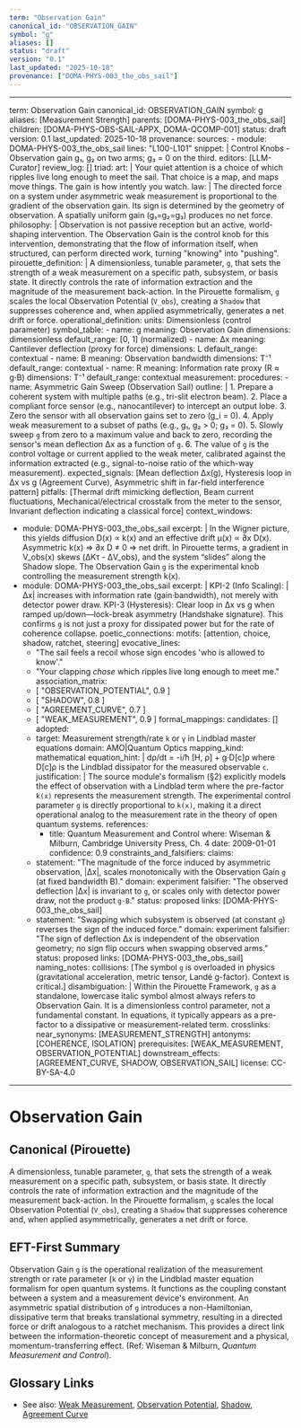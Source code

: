```yaml
---
term: "Observation Gain"
canonical_id: "OBSERVATION_GAIN"
symbol: "g"
aliases: []
status: "draft"
version: "0.1"
last_updated: "2025-10-18"
provenance: ["DOMA-PHYS-003_the_obs_sail"]
---
```


---
term: Observation Gain
canonical_id: OBSERVATION_GAIN
symbol: g
aliases: [Measurement Strength]
parents: [DOMA-PHYS-003_the_obs_sail]
children: [DOMA-PHYS-OBS-SAIL-APPX, DOMA-QCOMP-001]
status: draft
version: 0.1
last_updated: 2025-10-18
provenance:
  sources:
    - module: DOMA-PHYS-003_the_obs_sail
      lines: "L100-L101"
      snippet: |
        Control Knobs
        - Observation gain g₁, g₂ on two arms; g₃ = 0 on the third.
  editors: [LLM-Curator]
  review_log: []
triad:
  art: |
    Your quiet attention is a choice of which ripples live long enough to meet the sail. That choice is a map, and maps move things. The gain is how intently you watch.
  law: |
    The directed force on a system under asymmetric weak measurement is proportional to the gradient of the observation gain. Its sign is determined by the geometry of observation. A spatially uniform gain (g₁=g₂=g₃) produces no net force.
  philosophy: |
    Observation is not passive reception but an active, world-shaping intervention. The Observation Gain is the control knob for this intervention, demonstrating that the flow of information itself, when structured, can perform directed work, turning "knowing" into "pushing".
pirouette_definition: |
  A dimensionless, tunable parameter, `g`, that sets the strength of a weak measurement on a specific path, subsystem, or basis state. It directly controls the rate of information extraction and the magnitude of the measurement back-action. In the Pirouette formalism, `g` scales the local Observation Potential (`V_obs`), creating a `Shadow` that suppresses coherence and, when applied asymmetrically, generates a net drift or force.
operational_definition:
  units: Dimensionless (control parameter)
  symbol_table:
    - name: g
      meaning: Observation Gain
      dimensions: dimensionless
      default_range: [0, 1] (normalized)
    - name: Δx
      meaning: Cantilever deflection (proxy for force)
      dimensions: L
      default_range: contextual
    - name: B
      meaning: Observation bandwidth
      dimensions: T⁻¹
      default_range: contextual
    - name: R
      meaning: Information rate proxy (R ≈ g⋅B)
      dimensions: T⁻¹
      default_range: contextual
  measurement:
    procedures:
      - name: Asymmetric Gain Sweep (Observation Sail)
        outline: |
          1. Prepare a coherent system with multiple paths (e.g., tri-slit electron beam).
          2. Place a compliant force sensor (e.g., nanocantilever) to intercept an output lobe.
          3. Zero the sensor with all observation gains set to zero (g_i = 0).
          4. Apply weak measurement to a subset of paths (e.g., g₁, g₂ > 0; g₃ = 0).
          5. Slowly sweep `g` from zero to a maximum value and back to zero, recording the sensor's mean deflection Δx as a function of `g`.
          6. The value of `g` is the control voltage or current applied to the weak meter, calibrated against the information extracted (e.g., signal-to-noise ratio of the which-way measurement).
        expected_signals: [Mean deflection Δx(g), Hysteresis loop in Δx vs g (Agreement Curve), Asymmetric shift in far-field interference pattern]
        pitfalls: [Thermal drift mimicking deflection, Beam current fluctuations, Mechanical/electrical crosstalk from the meter to the sensor, Invariant deflection indicating a classical force]
context_windows:
  - module: DOMA-PHYS-003_the_obs_sail
    excerpt: |
      In the Wigner picture, this yields diffusion D(x) ∝ k(x) and an effective drift μ(x) ∝ ∂x D(x). Asymmetric k(x) ⇒ ∂x D ≠ 0 ⇒ net drift. In Pirouette terms, a gradient in V_obs(x) skews (ΔKτ - ΔV_obs), and the system “slides” along the Shadow slope. The Observation Gain `g` is the experimental knob controlling the measurement strength k(x).
  - module: DOMA-PHYS-003_the_obs_sail
    excerpt: |
      KPI-2 (Info Scaling): |Δx| increases with information rate (gain·bandwidth), not merely with detector power draw. KPI-3 (Hysteresis): Clear loop in Δx vs g when ramped up/down—lock-break asymmetry (Handshake signature). This confirms `g` is not just a proxy for dissipated power but for the rate of coherence collapse.
poetic_connections:
  motifs: [attention, choice, shadow, ratchet, steering]
  evocative_lines:
    - "The sail feels a recoil whose sign encodes 'who is allowed to know'."
    - "Your clapping *chose* which ripples live long enough to meet me."
  association_matrix:
    - [ "OBSERVATION_POTENTIAL", 0.9 ]
    - [ "SHADOW", 0.8 ]
    - [ "AGREEMENT_CURVE", 0.7 ]
    - [ "WEAK_MEASUREMENT", 0.9 ]
formal_mappings:
  candidates: []
  adopted:
    - target: Measurement strength/rate `k` or `γ` in Lindblad master equations
      domain: AMO|Quantum Optics
      mapping_kind: mathematical
      equation_hint: |
        dρ/dt = -i/ħ [H, ρ] + g·D[c]ρ
        where D[c]ρ is the Lindblad dissipator for the measured observable `c`.
      justification: |
        The source module's formalism (§2) explicitly models the effect of observation with a Lindblad term where the pre-factor `k(x)` represents the measurement strength. The experimental control parameter `g` is directly proportional to `k(x)`, making it a direct operational analog to the measurement rate in the theory of open quantum systems.
      references:
        - title: Quantum Measurement and Control
          where: Wiseman & Milburn, Cambridge University Press, Ch. 4
          date: 2009-01-01
      confidence: 0.9
constraints_and_falsifiers:
  claims:
    - statement: "The magnitude of the force induced by asymmetric observation, |Δx|, scales monotonically with the Observation Gain `g` (at fixed bandwidth B)."
      domain: experiment
      falsifier: "The observed deflection |Δx| is invariant to `g`, or scales only with detector power draw, not the product `g⋅B`."
      status: proposed
      links: [DOMA-PHYS-003_the_obs_sail]
    - statement: "Swapping which subsystem is observed (at constant `g`) reverses the sign of the induced force."
      domain: experiment
      falsifier: "The sign of deflection Δx is independent of the observation geometry; no sign flip occurs when swapping observed arms."
      status: proposed
      links: [DOMA-PHYS-003_the_obs_sail]
naming_notes:
  collisions: [The symbol `g` is overloaded in physics (gravitational acceleration, metric tensor, Landé g-factor). Context is critical.]
  disambiguation: |
    Within the Pirouette Framework, `g` as a standalone, lowercase italic symbol almost always refers to Observation Gain. It is a dimensionless control parameter, not a fundamental constant. In equations, it typically appears as a pre-factor to a dissipative or measurement-related term.
crosslinks:
  near_synonyms: [MEASUREMENT_STRENGTH]
  antonyms: [COHERENCE, ISOLATION]
  prerequisites: [WEAK_MEASUREMENT, OBSERVATION_POTENTIAL]
  downstream_effects: [AGREEMENT_CURVE, SHADOW, OBSERVATION_SAIL]
license: CC-BY-SA-4.0
---

# Observation Gain

## Canonical (Pirouette)
A dimensionless, tunable parameter, `g`, that sets the strength of a weak measurement on a specific path, subsystem, or basis state. It directly controls the rate of information extraction and the magnitude of the measurement back-action. In the Pirouette formalism, `g` scales the local Observation Potential (`V_obs`), creating a `Shadow` that suppresses coherence and, when applied asymmetrically, generates a net drift or force.

## EFT-First Summary
Observation Gain `g` is the operational realization of the measurement strength or rate parameter (`k` or `γ`) in the Lindblad master equation formalism for open quantum systems. It functions as the coupling constant between a system and a measurement device's environment. An asymmetric spatial distribution of `g` introduces a non-Hamiltonian, dissipative term that breaks translational symmetry, resulting in a directed force or drift analogous to a ratchet mechanism. This provides a direct link between the information-theoretic concept of measurement and a physical, momentum-transferring effect. (Ref: Wiseman & Milburn, *Quantum Measurement and Control*).

## Glossary Links
- See also: [Weak Measurement](<#>), [Observation Potential](<#>), [Shadow](<#>), [Agreement Curve](<#>)